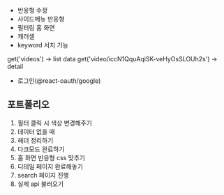 <!-- - html 수정 -->

- 반응형 수정
- 사이드메뉴 반응형
- 필터링 홈 화면
- 캐러셀
- keyword 서치 기능

get('videos') -> list data
get('video/iccN1QquAqiSK-veHyOsSLOUh2s') -> detail

- 로그인(@react-oauth/google)

## 포트폴리오

1. 필터 클릭 시 색상 변경해주기
2. 데이터 없을 때
3. 헤더 정리하기
4. 다크모드 완료하기
5. 홈 화면 반응형 css 맞추기
6. 디테일 페이지 완료해놓기
7. search 페이지 진행
8. 실제 api 불러오기
